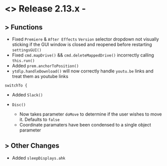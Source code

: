 # <> Release 2.13.x - 

## > Functions
- Fixed `Premiere` & `After Effects` `Version` selector dropdown not visually sticking if the GUI window is closed and reopened before restarting `settingsGUI()`
- Fixed `cmd.mapDrive()` && `cmd.deleteMappedDrive()` incorrectly calling `this.run()`
- Added `prem.anchorToPosition()`
- `ytdlp.handleDownload()` will now correctly handle `youtu.be` links and treat them as youtube links

`switchTo {`
- Added `Slack()`

- `Disc()`
    - Now takes parameter `doMove` to determine if the user wishes to move it. Defaults to `false`
    - Coordinate paramaters have been condensed to a single object parameter

## > Other Changes
- Added `sleepDisplays.ahk`